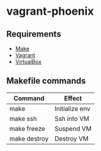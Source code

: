 # vagrant-phoenix

## Requirements
- [Make](https://www.gnu.org/software/make/manual/make.html)
- [Vagrant](https://www.vagrantup.com/)
- [VirtualBox](https://www.virtualbox.org/)

## Makefile commands

Command|Effect
-|-
make|Initialize env
make ssh|Ssh into VM
make freeze|Suspend VM
make destroy|Destroy VM
